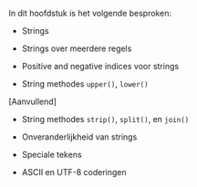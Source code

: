 In dit hoofdstuk is het volgende besproken:

-   Strings

-   Strings over meerdere regels

-   Positive and negative indices voor strings

-   String methodes `upper()`, `lower()`

[Aanvullend]

-   String methodes `strip()`, `split()`, en `join()`

-   Onveranderlijkheid van strings

-   Speciale tekens

-   ASCII en UTF-8 coderingen
